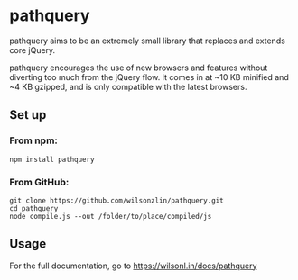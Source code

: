 # pathquery

pathquery aims to be an extremely small library that replaces and extends core jQuery.

pathquery encourages the use of new browsers and features without diverting too much from the jQuery flow.
It comes in at ~10 KB minified and ~4 KB gzipped, and is only compatible with the latest browsers.

## Set up

### From npm:

````
npm install pathquery
````

### From GitHub:

````
git clone https://github.com/wilsonzlin/pathquery.git
cd pathquery
node compile.js --out /folder/to/place/compiled/js
````

## Usage

For the full documentation, go to https://wilsonl.in/docs/pathquery
